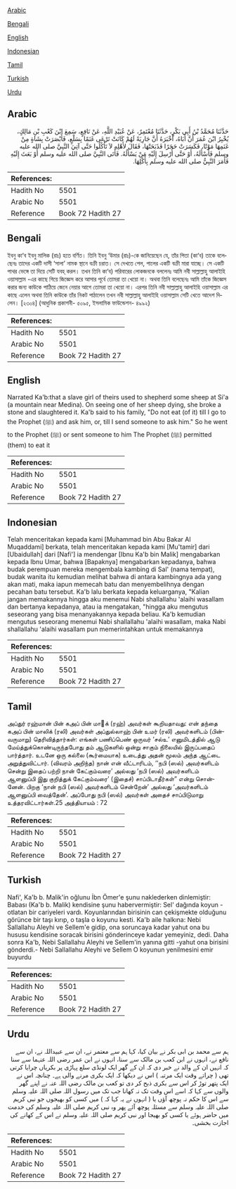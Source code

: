 [Arabic](#arabic)

[Bengali](#bengali)

[English](#english)

[Indonesian](#indonesian)

[Tamil](#tamil)

[Turkish](#turkish)

[Urdu](#urdu)

## Arabic


<div dir="rtl" lang="ar" style={{fontSize:'larger',backgroundColor:'#f8f9fa',padding:20}}>
حَدَّثَنَا مُحَمَّدُ بْنُ أَبِي بَكْرٍ، حَدَّثَنَا مُعْتَمِرٌ، عَنْ عُبَيْدِ اللَّهِ، عَنْ نَافِعٍ، سَمِعَ ابْنَ كَعْبِ بْنِ مَالِكٍ، يُخْبِرُ ابْنَ عُمَرَ أَنَّ أَبَاهُ، أَخْبَرَهُ أَنَّ جَارِيَةً لَهُمْ كَانَتْ تَرْعَى غَنَمًا بِسَلْعٍ، فَأَبْصَرَتْ بِشَاةٍ مِنْ غَنَمِهَا مَوْتًا، فَكَسَرَتْ حَجَرًا فَذَبَحَتْهَا، فَقَالَ لأَهْلِهِ لاَ تَأْكُلُوا حَتَّى آتِيَ النَّبِيَّ صلى الله عليه وسلم فَأَسْأَلَهُ، أَوْ حَتَّى أُرْسِلَ إِلَيْهِ مَنْ يَسْأَلُهُ‏.‏ فَأَتَى النَّبِيَّ صلى الله عليه وسلم أَوْ بَعَثَ إِلَيْهِ فَأَمَرَ النَّبِيُّ صلى الله عليه وسلم بِأَكْلِهَا‏.‏
</div>
<div style={{backgroundColor:'#f8f9fa',padding:20, marginBottom: 10}}><table> <thead> <tr> <th>References:</th> <th></th> </tr> </thead> <tbody><tr><td>Hadith No</td><td>5501</td></tr><tr><td>Arabic No</td><td>5501</td></tr><tr><td>Reference</td><td>Book 72 Hadith 27</td></tr></tbody></table></div>

## Bengali


<div dir="ltr" lang="bn" style={{fontSize:'larger',backgroundColor:'#f8f9fa',padding:20}}>
ইবনু কা‘ব ইবনু মালিক (রাঃ) হতে বর্ণিত। তিনি ইবনু ‘উমার (রাঃ)-কে জানিয়েছেন যে, তাঁর পিতা (কা‘ব) তাকে বলেছেনঃ তাদের একটি দাসী ‘সালা’ নামক স্থানে বক্রী চরাত। সে দেখতে পেল, পালের একটি বক্রী মারা যাচ্ছে। সে একটি পাথর ভেঙ্গে তা দিয়ে সেটি যবহ্ করল। তখন তিনি কা‘ব) পরিবারের লোকজনকে বললেনঃ আমি নবী সাল্লাল্লাহু আলাইহি ওয়াসাল্লাম -এর কাছে গিয়ে জিজ্ঞেস করে আসার পূর্বে তোমরা তা খেয়ো না। অথবা তিনি বলেছেনঃ আমি তাঁকে জিজ্ঞেস করার জন্য কাউকে পাঠিয়ে জেনে নেয়ার আগে তোমরা তা খেয়ো না। এরপর তিনি নবী সাল্লাল্লাহু আলাইহি ওয়াসাল্লাম এর কাছে এলেন অথবা তিনি কাউকে তাঁর নিকট পাঠালেন তখন নবী সাল্লাল্লাহু আলাইহি ওয়াসাল্লাম সেটি খেতে আদেশ দিলেন। [২৩০৪] (আধুনিক প্রকাশনী- ৫০৯৫, ইসলামিক ফাউন্ডেশন- ৪৯৯২)
</div>
<div style={{backgroundColor:'#f8f9fa',padding:20, marginBottom: 10}}><table> <thead> <tr> <th>References:</th> <th></th> </tr> </thead> <tbody><tr><td>Hadith No</td><td>5501</td></tr><tr><td>Arabic No</td><td>5501</td></tr><tr><td>Reference</td><td>Book 72 Hadith 27</td></tr></tbody></table></div>

## English


<div dir="ltr" lang="en" style={{fontSize:'larger',backgroundColor:'#f8f9fa',padding:20}}>
Narrated Ka'b:that a slave girl of theirs used to shepherd some sheep at Si'a (a mountain near Medina). On seeing one of her sheep dying, she broke a stone and slaughtered it. Ka'b said to his family, "Do not eat (of it) till I go to the Prophet (ﷺ) and ask him, or, till I send someone to ask him." So he went to the Prophet (ﷺ) or sent someone to him The Prophet (ﷺ) permitted (them) to eat it
</div>
<div style={{backgroundColor:'#f8f9fa',padding:20, marginBottom: 10}}><table> <thead> <tr> <th>References:</th> <th></th> </tr> </thead> <tbody><tr><td>Hadith No</td><td>5501</td></tr><tr><td>Arabic No</td><td>5501</td></tr><tr><td>Reference</td><td>Book 72 Hadith 27</td></tr></tbody></table></div>

## Indonesian


<div dir="ltr" lang="id" style={{fontSize:'larger',backgroundColor:'#f8f9fa',padding:20}}>
Telah menceritakan kepada kami [Muhammad bin Abu Bakar Al Muqaddami] berkata, telah menceritakan kepada kami [Mu'tamir] dari [Ubaidullah] dari [Nafi'] ia mendengar [Ibnu Ka'b bin Malik] mengabarkan kepada Ibnu Umar, bahwa [Bapaknya] mengabarkan kepadanya, bahwa budak perempuan mereka mengembala kambing di Sal' (nama tempat), budak wanita itu kemudian melihat bahwa di antara kambingnya ada yang akan mati, maka iapun memecah batu dan menyembelihnya dengan pecahan batu tersebut. Ka'b lalu berkata kepada keluarganya, "Kalian jangan memakannya hingga aku menemui Nabi shallallahu 'alaihi wasallam dan bertanya kepadanya, atau ia mengatakan, "hingga aku mengutus seseorang yang bisa menanyakannya kepada beliau. Ka'b kemudian mengutus seseorang menemui Nabi shallallahu 'alaihi wasallam, maka Nabi shallallahu 'alaihi wasallam pun memerintahkan untuk memakannya
</div>
<div style={{backgroundColor:'#f8f9fa',padding:20, marginBottom: 10}}><table> <thead> <tr> <th>References:</th> <th></th> </tr> </thead> <tbody><tr><td>Hadith No</td><td>5501</td></tr><tr><td>Arabic No</td><td>5501</td></tr><tr><td>Reference</td><td>Book 72 Hadith 27</td></tr></tbody></table></div>

## Tamil


<div dir="ltr" lang="ta" style={{fontSize:'larger',backgroundColor:'#f8f9fa',padding:20}}>
அப்துர் ரஹ்மான் பின் கஅப் பின் மாக் (ரஹ்) அவர்கள் கூறியதாவது: என் தந்தை கஅப் பின் மாலிக் (ரலி) அவர்கள் அப்துல்லாஹ் பின் உமர் (ரலி) அவர்களிடம் (பின்வருமாறு) தெரிவித்தார்கள்: எங்கள் பணிப்பெண் ஒருவர் ‘சல்உ’ எனுமிடத்தில் ஆடு மேய்த்துக்கொண்டிருந்தபோது தம் ஆடுகளில் ஒன்று சாகும் நிலையில் இருப்பதைப் பார்த்தார். உடனே ஒரு கல்லை (கூர்மையாக) உடைத்து அதன் மூலம் அந்த ஆட்டை அறுத்துவிட்டார். (விவரம் அறிந்த) நான் என் வீட்டாரிடம், ‘‘நபி (ஸல்) அவர்களிடம் சென்று இதைப் பற்றி நான் கேட்கும்வரை’ அல்லது ‘நபி (ஸல்) அவர்களிடம் ஆளனுப்பி இது குறித்துக் கேட்கும்வரை’ (இதைச்) சாப்பிடாதீர்கள்” என்று சொன்னேன். பிறகு ‘நான் நபி (ஸல்) அவர்களிடம் சென்றேன்’ அல்லது ‘அவர்களிடம் ஆளனுப்பி வைத்தேன்’. அப்போது நபி (ஸல்) அவர்கள் அதைச் சாப்பிடுமாறு உத்தரவிட்டார்கள்.25 அத்தியாயம் : 72
</div>
<div style={{backgroundColor:'#f8f9fa',padding:20, marginBottom: 10}}><table> <thead> <tr> <th>References:</th> <th></th> </tr> </thead> <tbody><tr><td>Hadith No</td><td>5501</td></tr><tr><td>Arabic No</td><td>5501</td></tr><tr><td>Reference</td><td>Book 72 Hadith 27</td></tr></tbody></table></div>

## Turkish


<div dir="ltr" lang="tr" style={{fontSize:'larger',backgroundColor:'#f8f9fa',padding:20}}>
Nafi', Ka'b b. Malik'in oğlunu İbn Ömer'e şunu naklederken dinlemiştir: Babası (Ka'b b. Malik) kendisine şunu habervermiştir: Sel' dağında koyun -otlatan bir cariyeleri vardı. Koyunlarından birisinin can çekişmekte olduğunu görünce bir taşı kırıp, o taşla o koyunu kesti. Ka'b aile halkına: Nebi Sallallahu Aleyhi ve Sellem'e gidip, ona soruncaya kadar yahut ona bu hususu kendisine soracak birisini gönderinceye kadar yemeyiniz, dedi. Daha sonra Ka'b, Nebi Sallallahu Aleyhi ve Sellem'in yanına gitti -yahut ona birisini gönderdi.- Nebi Sallallahu Aleyhi ve Sellem O koyunun yenilmesini emir buyurdu
</div>
<div style={{backgroundColor:'#f8f9fa',padding:20, marginBottom: 10}}><table> <thead> <tr> <th>References:</th> <th></th> </tr> </thead> <tbody><tr><td>Hadith No</td><td>5501</td></tr><tr><td>Arabic No</td><td>5501</td></tr><tr><td>Reference</td><td>Book 72 Hadith 27</td></tr></tbody></table></div>

## Urdu


<div dir="rtl" lang="ur" style={{fontSize:'larger',backgroundColor:'#f8f9fa',padding:20}}>
ہم سے محمد بن ابی بکر نے بیان کیا، کہا ہم سے معتمر نے، ان سے عبیداللہ نے، ان سے نافع نے، انہوں نے ابن کعب بن مالک سے سنا، انہوں نے ابن عمر رضی اللہ عنہما سے سنا کہ انہیں ان کے والد نے خبر دی کہ ان کے گھر ایک لونڈی سلع پہاڑی پر بکریاں چرایا کرتی تھی ( چراتے وقت ایک مرتبہ ) اس نے دیکھا کہ ایک بکری مرنے والی ہے۔ چنانچہ اس نے ایک پتھر توڑ کر اس سے بکری ذبح کر دی تو کعب بن مالک رضی اللہ عنہ نے اپنے گھر والوں سے کہا کہ اسے اس وقت تک نہ کھانا جب تک میں رسول اللہ صلی اللہ علیہ وسلم سے اس کا حکم نہ پوچھ آؤں یا ( انہوں نے یہ کہا کہ ) میں کسی کو بھیجوں جو نبی کریم صلی اللہ علیہ وسلم سے مسئلہ پوچھ آئے پھر وہ نبی کریم صلی اللہ علیہ وسلم کی خدمت میں حاضر ہوئے یا کسی کو بھیجا اور نبی کریم صلی اللہ علیہ وسلم نے اس کے کھانے کی اجازت بخشی۔
</div>
<div style={{backgroundColor:'#f8f9fa',padding:20, marginBottom: 10}}><table> <thead> <tr> <th>References:</th> <th></th> </tr> </thead> <tbody><tr><td>Hadith No</td><td>5501</td></tr><tr><td>Arabic No</td><td>5501</td></tr><tr><td>Reference</td><td>Book 72 Hadith 27</td></tr></tbody></table></div>